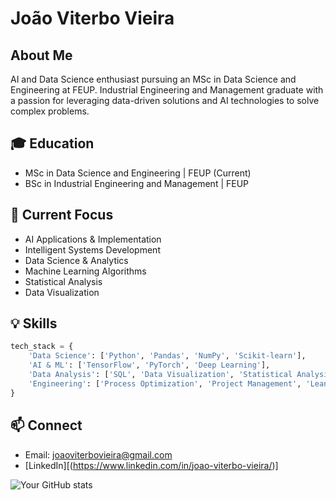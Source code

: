# João Viterbo Vieira

## About Me
AI and Data Science enthusiast pursuing an MSc in Data Science and Engineering at FEUP. Industrial Engineering and Management graduate with a passion for leveraging data-driven solutions and AI technologies to solve complex problems.

## 🎓 Education
- MSc in Data Science and Engineering | FEUP (Current)
- BSc in Industrial Engineering and Management | FEUP

## 🔭 Current Focus
- AI Applications & Implementation
- Intelligent Systems Development
- Data Science & Analytics
- Machine Learning Algorithms
- Statistical Analysis
- Data Visualization

## 💡 Skills
```python
tech_stack = {
    'Data Science': ['Python', 'Pandas', 'NumPy', 'Scikit-learn'],
    'AI & ML': ['TensorFlow', 'PyTorch', 'Deep Learning'],
    'Data Analysis': ['SQL', 'Data Visualization', 'Statistical Analysis'],
    'Engineering': ['Process Optimization', 'Project Management', 'Lean Six Sigma']
}
```

## 📫 Connect
- Email: joaoviterbovieira@gmail.com
- [LinkedIn][(https://www.linkedin.com/in/joao-viterbo-vieira/)]

![Your GitHub stats](https://github-readme-stats.vercel.app/api?username=joao-viterbo-vieira&show_icons=true&theme=white)

<!---
joao-viterbo-vieira/joao-viterbo-vieira is a ✨ special ✨ repository because its `README.md` (this file) appears on your GitHub profile.
You can click the Preview link to take a look at your changes.
--->
